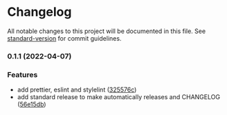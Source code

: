 # Changelog

All notable changes to this project will be documented in this file. See [standard-version](https://github.com/conventional-changelog/standard-version) for commit guidelines.

### 0.1.1 (2022-04-07)


### Features

* add prettier, eslint and stylelint ([325576c](https://github.com/binodnepali/nextjs-with-typescript-example-template/commit/325576caac15447055b92d2d7815f1c2dd6bfa46))
* add standard release to make automatically releases and CHANGELOG ([56e15db](https://github.com/binodnepali/nextjs-with-typescript-example-template/commit/56e15dbcf2a84147292321fb4232a28f34941fcd))
